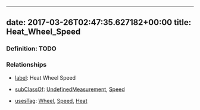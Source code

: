 
---
date: 2017-03-26T02:47:35.627182+00:00
title: Heat_Wheel_Speed
---
### Definition: TODO

### Relationships

* [label](http://www.w3.org/2000/01/rdf-schema#label): Heat Wheel Speed

* [subClassOf](http://www.w3.org/2000/01/rdf-schema#subClassOf): [UndefinedMeasurement](https://brickschema.org/schema/1.0/Brick#UndefinedMeasurement), [Speed](https://brickschema.org/schema/1.0/Brick#Speed)

* [usesTag](https://brickschema.org/schema/1.0/BrickFrame#usesTag): [Wheel](https://brickschema.org/schema/1.0/BrickTag#Wheel), [Speed](https://brickschema.org/schema/1.0/BrickTag#Speed), [Heat](https://brickschema.org/schema/1.0/BrickTag#Heat)
